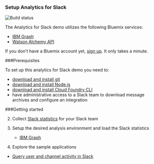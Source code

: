 ### Setup Analytics for Slack

![Build status](https://travis-ci.org/ibm-cds-labs/slack-analytics.svg?branch=master)

The Analytics for Slack demo utilizes the following Bluemix services:
 * [IBM Graph](https://console.ng.bluemix.net/catalog/services/ibm-graph/)
 * [Watson Alchemy API](https://console.ng.bluemix.net/catalog/services/alchemyapi/)

If you don't have a Bluemix account yet, [sign up](http://www.ibm.com/cloud-computing/bluemix/). It only takes a minute.

###Prerequisites

To set up this analytics for Slack demo you need to:
 * [download and install git](https://git-scm.com/download)
 * [download and install Node.js](https://nodejs.org/en/download/)
 * [download and install Cloud Foundry CLI](https://console.ng.bluemix.net/docs/starters/install_cli.html)
 * have administrative access to a Slack team to download message archives and configure an integration


###Getting started


2. Collect [Slack statistics](https://github.com/ibm-cds-labs/slack-analytics/tree/master/slack-stats) for your Slack team
 
3. Setup the desired analysis environment and load the Slack statistics

 	* [IBM Graph](https://github.com/ibm-cds-labs/slack-analytics/tree/master/slack-graph-database)
 	 
4. Explore the sample applications
 
  * [Query user and channel activity in Slack](https://github.com/ibm-cds-labs/slack-analytics-about-service) 

